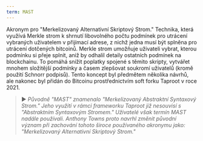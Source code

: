 ```yaml
---
term: MAST
---
```


Akronym pro "Merkelizovaný Alternativní Skriptový Strom." Technika, která využívá Merkle strom k shrnutí libovolného počtu podmínek pro utrácení vybraných uživatelem v přijímací adrese, z nichž jedna musí být splněna pro utrácení dotčených bitcoinů. Merkle strom umožňuje uživateli vybrat, kterou podmínku si přeje splnit, aniž by odhalil detaily ostatních podmínek na blockchainu. To pomáhá snížit poplatky spojené s těmito skripty, vytvářet mnohem složitější podmínky a časem zlepšovat soukromí uživatelů (kromě použití Schnorr podpisů). Tento koncept byl předmětem několika návrhů, ale nakonec byl přidán do Bitcoinu prostřednictvím soft forku Taproot v roce 2021.

> ► *Původně "MAST" znamenalo "Merkelizovaný Abstraktní Syntaxový Strom." Jeho využití v rámci frameworku Taproot již nesouvisí s "Abstraktním Syntaxovým Stromem." Uživatelé však termín MAST nadále používali. Anthony Towns proto navrhl změnit původní význam při zachování tohoto široce používaného akronymu jako: "Merkelizovaný Alternativní Skriptový Strom."*